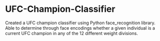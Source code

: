 # UFC-Champion-Classifier
Created a UFC champion classifier using Python face_recognition library. Able to determine through face encodings whether a given individual is a current UFC champion in any of the 12 different weight divisions.
